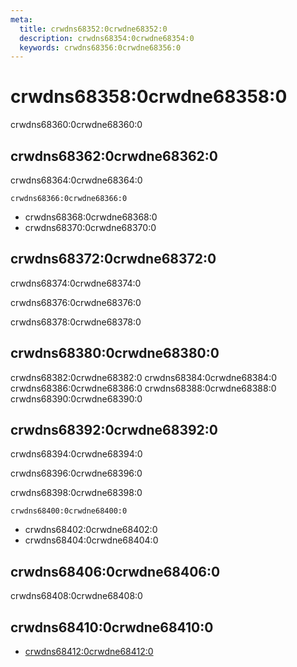 ```yaml
---
meta:
  title: crwdns68352:0crwdne68352:0
  description: crwdns68354:0crwdne68354:0
  keywords: crwdns68356:0crwdne68356:0
---
```


# crwdns68358:0crwdne68358:0
crwdns68360:0crwdne68360:0

<entry-ad />

## crwdns68362:0crwdne68362:0
crwdns68364:0crwdne68364:0

`crwdns68366:0crwdne68366:0`
- crwdns68368:0crwdne68368:0
- crwdns68370:0crwdne68370:0


## crwdns68372:0crwdne68372:0
crwdns68374:0crwdne68374:0

  crwdns68376:0crwdne68376:0

  crwdns68378:0crwdne68378:0

## crwdns68380:0crwdne68380:0
crwdns68382:0crwdne68382:0
<alert type="success">crwdns68384:0crwdne68384:0</alert>
<alert type="info">crwdns68386:0crwdne68386:0</alert>
<alert type="warning">crwdns68388:0crwdne68388:0</alert>
<alert type="error">crwdns68390:0crwdne68390:0</alert>

## crwdns68392:0crwdne68392:0
crwdns68394:0crwdne68394:0

  crwdns68396:0crwdne68396:0

  crwdns68398:0crwdne68398:0

  `crwdns68400:0crwdne68400:0`
  - crwdns68402:0crwdne68402:0
  - crwdns68404:0crwdne68404:0

## crwdns68406:0crwdne68406:0
crwdns68408:0crwdne68408:0

## crwdns68410:0crwdne68410:0
  - [crwdns68412:0crwdne68412:0]()

<endmatter />
